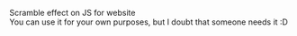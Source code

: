 Scramble effect on JS for website <br/>
You can use it for your own purposes, but I doubt that someone needs it :D
